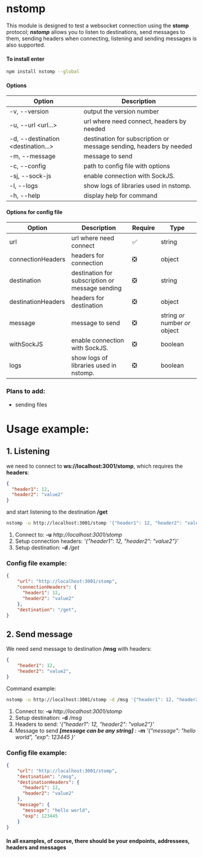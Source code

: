 # nstomp
This module is designed to test a websocket connection using the **stomp** protocol;
***nstomp*** allows you to listen to destinations, send messages to them, sending headers when connecting, listening and sending messages is also supported.

#### To install enter
```bash
npm install nstomp --global
```

#### Options

| Option                              | Description                                        |
|-------------------------------------|----------------------------------------------------|
| -v, --version                       |  output the version number                         |
| -u, --url <url...>                  |  url where need connect, headers by needed                           |
| -d, --destination <destination...>  |  destination for subscription or message sending, headers by needed  |
| -m, --message  <message>             |  message to send                               |
| -c, --config <path>                 |  path to config file with options |
| -sj, --sock-js                      |  enable connection with SockJS.                    |
| -l, --logs                          |  show logs of libraries used in nstomp.            |
| -h, --help                          |  display help for command                          |

#### Options for config file

| Option             | Description                                      | Require | Type   |
|--------------------|--------------------------------------------------|---------|--------|
| url                |  url where need connect                          | ✅   | string |
| connectionHeaders  |  headers for connection                          | ❎    | object |
| destination        |  destination for subscription or message sending | ❎    | string |
| destinationHeaders |  headers for destination                         | ❎    | object |
| message            |  message to send                                 | ❎    | string *or* number *or* object |
| withSockJS         |  enable connection with SockJS.                  | ❎    | boolean |
| logs               |  show logs of libraries used in nstomp.          | ❎    | boolean |

### Plans to add:
- sending files
# Usage example:
## 1. Listening
we need to connect to **ws://localhost:3001/stomp**, which requires the **headers**:
```json
{
  "header1": 12,
  "header2": "value2"
}
```
and start listening to the destination **/get**

```bash
nstomp -u http://localhost:3001/stomp '{"header1": 12, "header2": "value2"}' -d /get
```

1. Connect to: **-u** *http://localhost:3001/stomp*
2. Setup connection headers: *'{"header1": 12, "header2": "value2"}'*
3. Setup destination: **-d** */get*

### Config file example:
```json
{
    "url": "http://localhost:3001/stomp",
    "connectionHeaders": {
      "header1": 12,
      "header2": "value2"
    },
    "destination": "/get",
}
```

## 2. Send message
We need send message to destination **/msg** with headers:
```json
{
    "header1": 12,
    "header2": "value2",
}
```
Command example:
```bash
nstomp -u http://localhost:3001/stomp -d /msg '{"header1": 12, "header2": "value2"}' -m '{"message": "hello world", "exp": 123445 }'
```

1. Connect to: **-u** *http://localhost:3001/stomp*
2. Setup destination: **-d** */msg*
3. Headers to send: *'{"header1": 12, "header2": "value2"}'*
4. Message to send  ***[message can be any string]*** : **-m** *'{"message": "hello world", "exp": 123445 }'*

### Config file example:
```json
{
    "url": "http://localhost:3001/stomp",
    "destination": "/msg",
    "destinationHeaders": {
      "header1": 12,
      "header2": "value2"
    },
    "message": {
      "message": "hello world", 
      "exp": 123445
    }
}
```
#### In all examples, of course, there should be your endpoints, addressees, headers and messages
